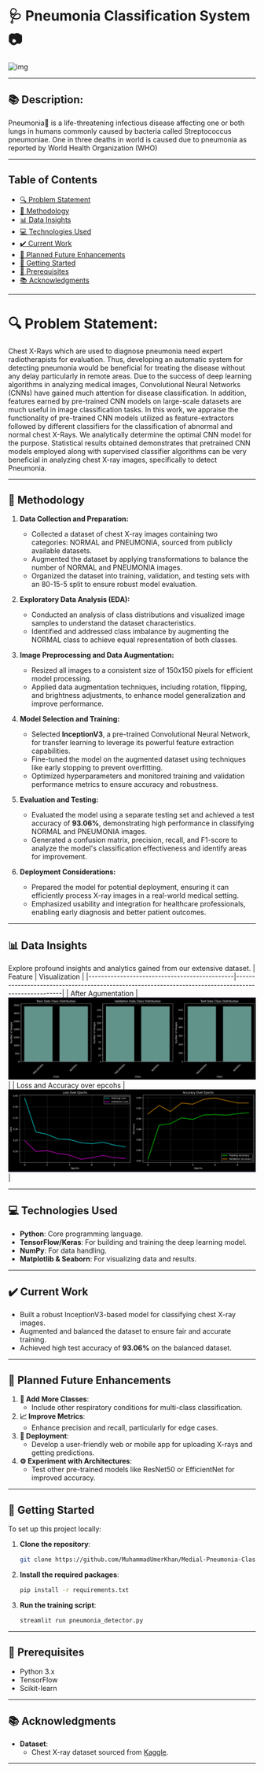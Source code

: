 # 🩺 Pneumonia Classification System 📷
![img](https://miro.medium.com/v2/resize:fit:1400/1*caVi5_pTsarvYlqkarijOg.png)

---
## 📚 Description:
Pneumonia🩻 is a life-threatening infectious disease affecting one or both lungs in humans commonly caused by bacteria called Streptococcus pneumoniae. One in three deaths in world is caused due to pneumonia as reported by World Health Organization (WHO)

---
## Table of Contents
- [🔍 Problem Statement](#problem-statement)
- [🔧 Methodology](#methodology)
- [📊 Data Insights](#data-insights)
- [💻 Technologies Used](#-technologies-used)  
- [✔️ Current Work](#-current-work)  
- [🎯 Planned Future Enhancements](#-planned-future-enhancements)  
- [🚀 Getting Started](#-getting-started)  
- [🔄 Prerequisites](#-prerequisites)  
- [📚 Acknowledgments](#-acknowledgments)  
---
# 🔍 Problem Statement:

Chest X-Rays which are used to diagnose pneumonia need expert radiotherapists for evaluation. Thus, developing an automatic system for detecting pneumonia would be beneficial for treating the disease without any delay particularly in remote areas. Due to the success of deep learning algorithms in analyzing medical images, Convolutional Neural Networks (CNNs) have gained much attention for disease classification. In addition, features earned by pre-trained CNN models on large-scale datasets are much useful in image classification tasks. In this work, we appraise the functionality of pre-trained CNN models utilized as feature-extractors followed by different classifiers for the classification of abnormal and normal chest X-Rays. We analytically determine the optimal CNN model for the purpose. Statistical results obtained demonstrates that pretrained CNN models employed along with supervised classifier algorithms can be very beneficial in analyzing chest X-ray images, 
specifically to detect Pneumonia.

---

## 🔧 Methodology

1. **Data Collection and Preparation:**
   - Collected a dataset of chest X-ray images containing two categories: NORMAL and PNEUMONIA, sourced from publicly available datasets.
   - Augmented the dataset by applying transformations to balance the number of NORMAL and PNEUMONIA images.
   - Organized the dataset into training, validation, and testing sets with an 80-15-5 split to ensure robust model evaluation.

2. **Exploratory Data Analysis (EDA):**
   - Conducted an analysis of class distributions and visualized image samples to understand the dataset characteristics.
   - Identified and addressed class imbalance by augmenting the NORMAL class to achieve equal representation of both classes.

3. **Image Preprocessing and Data Augmentation:**
   - Resized all images to a consistent size of 150x150 pixels for efficient model processing.
   - Applied data augmentation techniques, including rotation, flipping, and brightness adjustments, to enhance model generalization and improve performance.

4. **Model Selection and Training:**
   - Selected **InceptionV3**, a pre-trained Convolutional Neural Network, for transfer learning to leverage its powerful feature extraction capabilities.
   - Fine-tuned the model on the augmented dataset using techniques like early stopping to prevent overfitting.
   - Optimized hyperparameters and monitored training and validation performance metrics to ensure accuracy and robustness.

5. **Evaluation and Testing:**
   - Evaluated the model using a separate testing set and achieved a test accuracy of **93.06%**, demonstrating high performance in classifying NORMAL and PNEUMONIA images.
   - Generated a confusion matrix, precision, recall, and F1-score to analyze the model's classification effectiveness and identify areas for improvement.

6. **Deployment Considerations:**
   - Prepared the model for potential deployment, ensuring it can efficiently process X-ray images in a real-world medical setting.
   - Emphasized usability and integration for healthcare professionals, enabling early diagnosis and better patient outcomes.
---

## 📊 Data Insights

Explore profound insights and analytics gained from our extensive dataset.
| Feature                                      | Visualization                                                                                       |
|----------------------------------------------|-----------------------------------------------------------------------------------------------------|
| After Agumentation                           | ![Augmentation](https://github.com/MuhammadUmerKhan/Medial-Pneumonia-Classification/blob/main/imgs/train_test_val.png)   |
| Loss and Accuracy over epcohs                | ![error_vs_loss](https://github.com/MuhammadUmerKhan/Medial-Pneumonia-Classification/blob/main/imgs/loss_accuracy.png)   |

---  

## 💻 Technologies Used  

- **Python**: Core programming language.  
- **TensorFlow/Keras**: For building and training the deep learning model.  
- **NumPy**: For data handling.  
- **Matplotlib & Seaborn**: For visualizing data and results.  

---  

## ✔️ Current Work  

- Built a robust InceptionV3-based model for classifying chest X-ray images.  
- Augmented and balanced the dataset to ensure fair and accurate training.  
- Achieved high test accuracy of **93.06%** on the balanced dataset.  

---  

## 🎯 Planned Future Enhancements  

1. **🌟 Add More Classes**:  
   - Include other respiratory conditions for multi-class classification.  
2. **📈 Improve Metrics**:  
   - Enhance precision and recall, particularly for edge cases.  
3. **📱 Deployment**:  
   - Develop a user-friendly web or mobile app for uploading X-rays and getting predictions.  
4. **⚙️ Experiment with Architectures**:  
   - Test other pre-trained models like ResNet50 or EfficientNet for improved accuracy.  

---  

## 🚀 Getting Started  

To set up this project locally:  

1. **Clone the repository**:  
   ```bash  
   git clone https://github.com/MuhammadUmerKhan/Medial-Pneumonia-Classification.git
   ```

2. **Install the required packages**:  
    ```bash
    pip install -r requirements.txt
    ```

3. **Run the training script**:  
    ```bash
    streamlit run pneumonia_detector.py
    ```

---  

## 🔄 Prerequisites  

- Python 3.x  
- TensorFlow  
- Scikit-learn  

---  

## 📚 Acknowledgments  

- **Dataset**:  
   - Chest X-ray dataset sourced from [Kaggle](https://www.kaggle.com/datasets/paultimothymooney/chest-xray-pneumonia).  
---  
